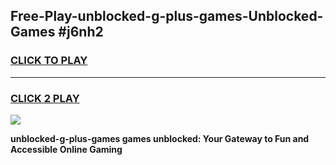 
## Free-Play-unblocked-g-plus-games-Unblocked-Games #j6nh2
<h3>
<a href="https://news.freeplayer.one?title=unblocked-g-plus-games&ref=8M">CLICK TO PLAY</a></h3>
<hr>

<h3>
<a href="https://news.freeplayer.one?title=unblocked-g-plus-games&ref=8M">CLICK 2 PLAY</a>
  
</h3>

<a href="https://news.freeplayer.one?title=unblocked-g-plus-games&ref=8M"><img src="https://clearcache.store/games.png"></a>


**unblocked-g-plus-games games unblocked: Your Gateway to Fun and Accessible Online Gaming**
